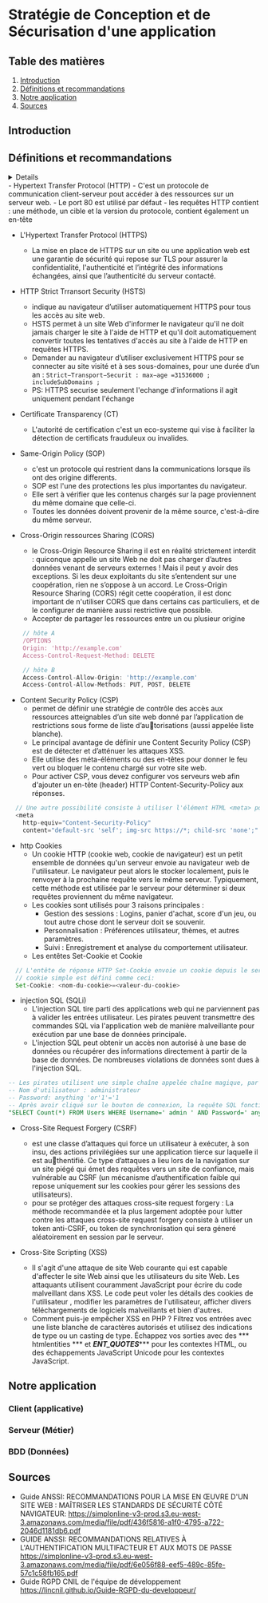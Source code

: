 # Stratégie de Conception et de Sécurisation d'une application

## Table des matières
 1. [Introduction](#introduction)
 2. [Définitions et recommandations](#définitions-et-recommandations)
 3. [Notre application](#notre-application)
 4. [Sources](#sources)
## Introduction
<!-- Notre introduction en anglais -->



## Définitions et recommandations

<!-- Liste des termes avec définition, recommandations, exemples, couche ntier -->
<details>

### Transport Layer Security (TLS)
#### Définition
  - Transport Layer Security anciennement appelé Secure Socket Layer (SSL) est un protocole cryptographique conçu pour fournir une communications sécurisé sur un réseau informatique.
  - TLS permet de garantir 3 propriété de sécurité, 
    - Confidentialité : C'est à dire personne d'autre ne peut lire la communication parce que elle est chiffré.
    - Authenticité : L'identité des participants à la communication peut être vérifier.
    - intégrité : les messages de la communication ne peuvent pas être modifiées en route par un adversaire.
#### Recommandations
  - R1 - Recommandations de sécurité relatives à TLS: 
    - Il est nécessaire de mettre en œuvre les Recommandations de sécurité relatives à TLS
    pour tout site même si celui-ci ne traite pas d’informations sensibles.
</details>
- Hypertext Transfer Protocol (HTTP) 
  - C'est un protocole de communication client-serveur pout accéder à des ressources sur un serveur web.
  - Le port 80 est utilisé par défaut 
  - les requêtes HTTP contient : une méthode, un cible et la version du protocole, contient également un en-tête



- L'Hypertext Transfer Protocol (HTTPS) 
  - La mise en place de HTTPS sur un site ou une application web est une garantie de sécurité qui
    repose sur TLS pour assurer la confidentialité, l'authenticité et l’intégrité des informations échangées, ainsi que
    l’authenticité du serveur contacté.


- HTTP Strict Trransort Security (HSTS)
  - indique au navigateur d’utiliser automatiquement HTTPS pour tous les accès au site web.
  - HSTS permet à un site Web d'informer le navigateur qu'il ne doit jamais charger le site à l'aide de HTTP et qu'il doit automatiquement convertir toutes les tentatives d'accès au site à l'aide de HTTP en requêtes HTTPS.
  - Demander au navigateur d’utiliser exclusivement HTTPS pour se connecter au site
    visité et à ses sous-domaines, pour une durée d’un an : 
    ``` Strict−Transport−Securit : max−age =31536000 ; includeSubDomains ; ```
  - PS: HTTPS securise seulement l'echange d'informations il agit uniquement pendant l'échange



- Certificate Transparency (CT)
  - L'autorité de certification c'est un eco-systeme qui vise à faciliter la détection de certificats frauduleux ou invalides.


- Same-Origin Policy (SOP)
  - c'est un protocole qui restrient dans la communications lorsque ils ont des origine differents.
  - SOP est l'une des protections les plus importantes du navigateur.
  - Elle sert à vérifier que les contenus chargés sur la page proviennent du même domaine que celle-ci.
  - Toutes les données doivent provenir de la même source, c'est-à-dire du même serveur. 


- Cross-Origin ressources Sharing (CORS)
  - le Cross-Origin Resource Sharing il est en réalité strictement interdit : quiconque appelle un site Web ne doit pas charger d’autres données venant de serveurs externes ! Mais il peut y avoir des exceptions. Si les deux exploitants du site s’entendent sur une coopération, rien ne s’oppose à un accord. Le Cross-Origin Resource Sharing (CORS) régit cette coopération, il est donc important de n'utiliser CORS que dans certains cas particuliers, et de le configurer de manière aussi restrictive que possible.
  - Accepter de partager les ressources entre un ou plusieur origine
```js
    // hôte A
    /OPTIONS
    Origin: 'http://example.com'
    Access-Control-Request-Method: DELETE
```
```js
    // hôte B
    Access-Control-Allow-Origin: 'http://example.com'
    Access-Control-Allow-Methods: PUT, POST, DELETE
```

- Content Security Policy (CSP)
  - permet de définir une stratégie de contrôle des accès aux ressources atteignables d’un site web donné par l’application de restrictions sous forme de liste d’au￾torisations (aussi appelée liste blanche).
  - Le principal avantage de définir une Content Security Policy (CSP) est de détecter et d’atténuer les attaques XSS.
  - Elle utilise des méta-éléments ou des en-têtes pour donner le feu vert ou bloquer le contenu chargé sur votre site web.
  - Pour activer CSP, vous devez configurer vos serveurs web afin d'ajouter un en-tête (header) HTTP Content-Security-Policy aux réponses. 
```js
  // Une autre possibilité consiste à utiliser l'élément HTML <meta> pour configurer la règle,
  <meta
    http-equiv="Content-Security-Policy"
    content="default-src 'self'; img-src https://*; child-src 'none';" />
``` 

- http Cookies
  - Un cookie HTTP (cookie web, cookie de navigateur) est un petit ensemble de données qu'un serveur envoie au navigateur web de l'utilisateur. Le navigateur peut alors le stocker localement, puis le renvoyer à la prochaine requête vers le même serveur. Typiquement, cette méthode est utilisée par le serveur pour déterminer si deux requêtes proviennent du même navigateur.
  - Les cookies sont utilisés pour 3 raisons principales :
    - Gestion des sessions : Logins, panier d'achat, score d'un jeu, ou tout autre chose dont le serveur doit se souvenir.
    - Personnalisation : Préférences utilisateur, thèmes, et autres paramètres.
    - Suivi : Enregistrement et analyse du comportement utilisateur.
  - Les entêtes Set-Cookie et Cookie
```js
  // L'entête de réponse HTTP Set-Cookie envoie un cookie depuis le serveur vers le navigateur.
  // cookie simple est défini comme ceci:
  Set-Cookie: <nom-du-cookie>=<valeur-du-cookie>
```

- injection SQL (SQLi)
  - L'injection SQL tire parti des applications web qui ne parviennent pas à valider les entrées utilisateur. Les pirates peuvent transmettre des commandes SQL via l'application web de manière malveillante pour exécution par une base de données principale.
  - L'injection SQL peut obtenir un accès non autorisé à une base de données ou récupérer des informations directement à partir de la base de données. De nombreuses violations de données sont dues à l'injection SQL.
```sql
-- Les pirates utilisent une simple chaîne appelée chaîne magique, par exemple : 
-- Nom d'utilisateur : administrateur
-- Password: anything 'or'1'='1
-- Après avoir cliqué sur le bouton de connexion, la requête SQL fonctionnera comme suit :
"SELECT Count(*) FROM Users WHERE Username=' admin ' AND Password=' anything 'or'1'='1 ' ";
```

- Cross-Site Request Forgery (CSRF) 
  - est une classe d’attaques qui force un utilisateur à exécuter, à son insu, des actions privilégiées sur une application tierce sur laquelle il est au￾thentifié. Ce type d’attaques a lieu lors de la navigation sur un site piégé qui émet des requêtes
  vers un site de confiance, mais vulnérable au CSRF (un mécanisme d’authentification faible qui repose uniquement sur les cookies pour gérer les sessions des utilisateurs).
  - pour se protéger des attaques cross-site request forgery : La méthode recommandée et la plus largement adoptée pour lutter contre les attaques cross-site request forgery consiste à utiliser un token anti-CSRF, ou token de synchronisation qui sera géneré aléatoirement en session par le serveur.


- Cross-Site Scripting (XSS)
  - Il s'agit d'une attaque de site Web courante qui est capable d'affecter le site Web ainsi que les utilisateurs du site Web. Les attaquants utilisent couramment JavaScript pour écrire du code malveillant dans XSS. Le code peut voler les détails des cookies de l'utilisateur , modifier les paramètres de l'utilisateur, afficher divers téléchargements de logiciels malveillants et bien d'autres.
  - Comment puis-je empêcher XSS en PHP ? Filtrez vos entrées avec une liste blanche de caractères autorisés et utilisez des indications de type ou un casting de type. Échappez vos sorties avec des *** htmlentities *** et  ***ENT_QUOTES******  pour les contextes HTML, ou des échappements JavaScript Unicode pour les contextes JavaScript.
## Notre application

<!-- Ce que l'ont va mettre en place et pour quel raison -->

### Client (applicative)

### Serveur (Métier)
### BDD (Données)
## Sources

- Guide ANSSI: RECOMMANDATIONS POUR LA MISE EN ŒUVRE D'UN SITE WEB : MAÎTRISER LES STANDARDS DE SÉCURITÉ CÔTÉ NAVIGATEUR:
  https://simplonline-v3-prod.s3.eu-west-3.amazonaws.com/media/file/pdf/436f5816-a1f0-4795-a722-2046d1181db6.pdf
- GUIDE ANSSI: RECOMMANDATIONS RELATIVES À L'AUTHENTIFICATION MULTIFACTEUR ET AUX MOTS DE PASSE
  https://simplonline-v3-prod.s3.eu-west-3.amazonaws.com/media/file/pdf/6e056f88-eef5-489c-85fe-57c1c58fb165.pdf
- Guide RGPD CNIL de l'équipe de développement
  https://lincnil.github.io/Guide-RGPD-du-developpeur/

